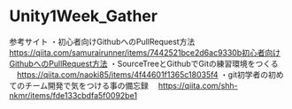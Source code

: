 # Unity1Week_Gather

参考サイト
・初心者向けGithubへのPullRequest方法
　https://qiita.com/samurairunner/items/7442521bce2d6ac9330b初心者向けGithubへのPullRequest方法
・SourceTreeとGithubでGitの練習環境をつくる
　https://qiita.com/naoki85/items/4f44601f1365c18035f4
・git初学者の初めてのチーム開発で気をつける事の備忘録
　https://qiita.com/shh-nkmr/items/fde133cbdfa5f0092be1
 
